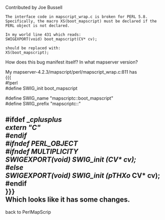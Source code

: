 Contributed by Joe Bussell                                                                          
                                                                                                    
    The interface code in mapscript_wrap.c is broken for PERL 5.8.                                  
    Specifically, the macro XS(boot_mapscript) must be declared if the PERL object is not declared. 
                                                                                                    
    In my world line 431 which reads:                                                               
    SWIGEXPORT(void) boot_mapscript(CV* cv);                                                        
                                                                                                    
    should be replaced with:                                                                        
    XS(boot_mapscript);                                                                             
                                                                                                    
How does this bug manifest itself? In what mapserver version?                                       
                                                                                                    
My mapserver-4.2.3/mapscript/perl/mapscript_wrap.c:811 has                                          
{{{                                                                                                 
#!perl                                                                                              
 #define SWIG_init    boot_mapscript                                                                
                                                                                                    
 #define SWIG_name   "mapscriptc::boot_mapscript"                                                   
 #define SWIG_prefix "mapscriptc::"                                                                 
                                                                                                    
 #ifdef __cplusplus                                                                                 
 extern "C"                                                                                         
 #endif                                                                                             
 #ifndef PERL_OBJECT                                                                                
 #ifndef MULTIPLICITY                                                                               
 SWIGEXPORT(void) SWIG_init (CV* cv);                                                               
 #else                                                                                              
 SWIGEXPORT(void) SWIG_init (pTHXo_ CV* cv);                                                        
 #endif                                                                                             
}}}                                                                                                 
Which looks like it has some changes.                                                               
----                                                                                                
back to PerlMapScrip
